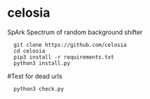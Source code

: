 # celosia
SpArk Spectrum of random background shifter
     
      git clone https://github.com/celosia
      cd celosia
      pip3 install -r requirements.txt
      python3 install.py

#Test for dead urls
       
      python3 check.py
